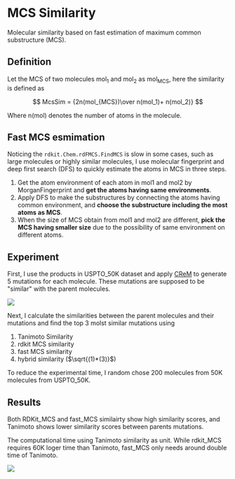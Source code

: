# MCS Similarity
Molecular similarity based on fast estimation of maximum common substructure (MCS).

## Definition

Let the MCS of two molecules mol<sub>1</sub> and mol<sub>2</sub> as mol<sub>MCS</sub>, here the similarity is defined as 

$$ McsSim = {2n(mol_{MCS})\over n(mol_1)+ n(mol_2)} $$

Where n(mol) denotes the number of atoms in the molecule.

## Fast MCS esmimation

Noticing the `rdkit.Chem.rdFMCS.FindMCS` is slow in some cases, such as large molecules or highly similar molecules, I use molecular fingerprint and deep first search (DFS) to quickly estimate the atoms in MCS in three steps.

1. Get the atom environment of each atom in mol1 and mol2 by MorganFingerprint and **get the atoms having same environments**.
2. Apply DFS to make the substructures by connecting the atoms having common environment, and **choose the substructure including the most atoms as MCS**.
3. When the size of MCS obtain from mol1 and mol2 are different, **pick the MCS having smaller size** due to the possibility of same environment on different atoms.

## Experiment
First, I use the products in USPTO_50K dataset and apply [CReM](https://github.com/DrrDom/crem) to generate 5 mutations for each molecule. These mutations are supposed to be "similar" with the parent molecules.

![](https://i.imgur.com/sr1IuJr.png)

Next, I calculate the similarities between the parent molecules and their mutations and find the top 3 molst similar mutations using 
1. Tanimoto Similarity
2. rdkit MCS similarity
3. fast MCS similarity
4. hybrid similarity ($\sqrt{(1)*(3)}$)

To reduce the experimental time, I random chose 200 molecules from 50K molecules from USPTO_50K.

## Results

Both RDKit_MCS and fast_MCS similairty show high similarity scores, and Tanimoto shows lower similarity scores between parents mutations.

The computational time using Tanimoto similarity as unit. While rdkit_MCS requires 60K loger time than Tanimoto, fast_MCS only needs around double time of Tanimoto.

![](https://i.imgur.com/Max1c8i.png)















